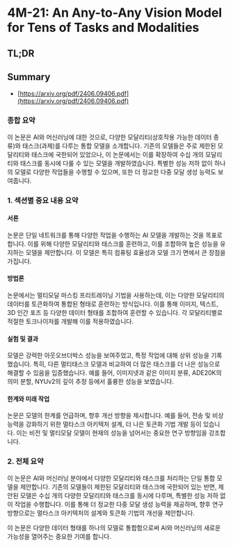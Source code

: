 # 4M-21: An Any-to-Any Vision Model for Tens of Tasks and Modalities
## TL;DR
## Summary
- [https://arxiv.org/pdf/2406.09406.pdf](https://arxiv.org/pdf/2406.09406.pdf)

### 종합 요약

이 논문은 AI와 머신러닝에 대한 것으로, 다양한 모달리티(상호작용 가능한 데이터 종류)와 태스크(과제)를 다루는 통합 모델을 소개합니다. 기존의 모델들은 주로 제한된 모달리티와 태스크에 국한되어 있었으나, 이 논문에서는 이를 확장하여 수십 개의 모달리티와 태스크를 동시에 다룰 수 있는 모델을 개발하였습니다. 특별한 성능 저하 없이 하나의 모델로 다양한 작업들을 수행할 수 있으며, 또한 더 정교한 다중 모달 생성 능력도 보여줍니다.

### 1. 섹션별 중요 내용 요약

#### 서론
논문은 단일 네트워크를 통해 다양한 작업을 수행하는 AI 모델을 개발하는 것을 목표로 합니다. 이를 위해 다양한 모달리티와 태스크를 훈련하고, 이를 조합하여 높은 성능을 유지하는 모델을 제안합니다. 이 모델은 특히 컴퓨팅 효율성과 모델 크기 면에서 큰 장점을 가집니다.

#### 방법론
논문에서는 멀티모달 마스킹 프리트레이닝 기법을 사용하는데, 이는 다양한 모달리티의 데이터를 토큰화하여 통합된 형태로 훈련하는 방식입니다. 이를 통해 이미지, 텍스트, 3D 인간 포즈 등 다양한 데이터 형태를 조합하여 훈련할 수 있습니다. 각 모달리티별로 적절한 토크나이저를 개발해 이를 적용하였습니다.

#### 실험 및 결과
모델은 강력한 아웃오브더박스 성능을 보여주었고, 특정 작업에 대해 상위 성능을 기록했습니다. 특히, 다른 멀티태스크 모델과 비교하여 더 많은 태스크를 더 나은 성능으로 해결할 수 있음을 입증했습니다. 예를 들어, 이미지넷과 같은 이미지 분류, ADE20K의 의미 분할, NYUv2의 깊이 추정 등에서 훌륭한 성능을 보였습니다.

#### 한계와 미래 작업
논문은 모델의 한계를 언급하며, 향후 개선 방향을 제시합니다. 예를 들어, 전송 및 비상능력을 강화하기 위한 멀타스크 아키텍처 설계, 더 나은 토큰화 기법 개발 등이 있습니다. 이는 비전 및 멀티모달 모델이 현재의 성능을 넘어서는 중요한 연구 방향임을 강조합니다.

### 2. 전체 요약

이 논문은 AI와 머신러닝 분야에서 다양한 모달리티와 태스크를 처리하는 단일 통합 모델을 제안합니다. 기존의 모델들이 제한된 모달리티와 태스크에 국한되어 있는 반면, 제안된 모델은 수십 개의 다양한 모달리티와 태스크를 동시에 다루며, 특별한 성능 저하 없이 작업을 수행합니다. 이를 통해 더 정교한 다중 모달 생성 능력을 제공하며, 향후 연구 방향으로는 멀타스크 아키텍처의 설계와 토큰화 기법의 개선을 제안합니다. 

이 논문은 다양한 데이터 형태를 하나의 모델로 통합함으로써 AI와 머신러닝의 새로운 가능성을 열어주는 중요한 기여를 합니다.